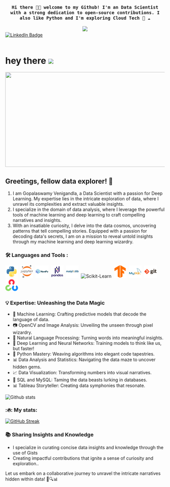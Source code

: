 <!-- Replace this with an eye-catching banner image URL -->
<h4 align="center"><samp> Hi there 👋🏾  welcome to my Github! I'm an Data Scientist with a strong dedication to open-source contributions. I also like Python and I'm exploring Cloud Tech 🐍 ☁️ </samp></h4>
<div id="header" align="center">
  <img src="https://media.giphy.com/media/M9gbBd9nbDrOTu1Mqx/giphy.gif" width="100"/>
</div>
<div id="badges">
  <a href="(https://www.linkedin.com/in/gopala-swamy-venigandla-40071b24a/)">
    <img src="https://img.shields.io/badge/LinkedIn-blue?style=for-the-badge&logo=linkedin&logoColor=white" alt="LinkedIn Badge"/>
  </a>
  </div>
<img src="https://komarev.com/ghpvc/?username=gopala-swamy-P&style=flat-square&color=blue" alt=""/>
<h1>
  hey there
  <img src="https://media.giphy.com/media/hvRJCLFzcasrR4ia7z/giphy.gif" width="30px"/>
</h1>
<div align="center">
  <img src="https://media.giphy.com/media/dWesBcTLavkZuG35MI/giphy.gif" width="600" height="300"/>
</div>

## Greetings, fellow data explorer! 👋

1. I am Gopalaswamy Venigandla, a Data Scientist with a passion for Deep Learning. My expertise lies in the intricate exploration of data, where I unravel its complexities and extract valuable insights.
2. I specialize in the domain of data analysis, where I leverage the powerful tools of machine learning and deep learning to craft compelling narratives and insights.
3. With an insatiable curiosity, I delve into the data cosmos, uncovering patterns that tell compelling stories.
Equipped with a passion for decoding data's secrets, I am on a mission to reveal untold insights through my machine learning and deep learning wizardry.

### :hammer_and_wrench: Languages and Tools :
<div>
  <img src="https://github.com/devicons/devicon/blob/master/icons/python/python-original.svg" title="Python" alt="Python" width="40" height="40"/>&nbsp;
  <img src="https://github.com/devicons/devicon/blob/master/icons/jupyter/jupyter-original-wordmark.svg" title="Jupyter" alt="Jupyter" width="40" height="40"/>&nbsp;
  <img src="https://github.com/devicons/devicon/blob/master/icons/numpy/numpy-original-wordmark.svg" title="NumPy" alt="NumPy" width="40" height="40"/>&nbsp;
  <img src="https://github.com/devicons/devicon/blob/master/icons/pandas/pandas-original-wordmark.svg" title="Pandas" alt="Pandas" width="40" height="40"/>&nbsp;
  <img src="https://github.com/devicons/devicon/blob/master/icons/matplotlib/matplotlib-original-wordmark.svg" title="Matplotlib" alt="Matplotlib" width="40" height="40"/>&nbsp;
  <img src="https://github.com/devicons/devicon/blob/master/icons/scikit-learn/scikit-learn-original.svg" title="Scikit-Learn" alt="Scikit-Learn" width="40" height="40"/>&nbsp;
  <img src="https://github.com/devicons/devicon/blob/master/icons/tensorflow/tensorflow-original.svg" title="TensorFlow" alt="TensorFlow" width="40" height="40"/>&nbsp;
  <img src="https://github.com/devicons/devicon/blob/master/icons/mysql/mysql-original-wordmark.svg" title="SQL" alt="SQL" width="40" height="40"/>&nbsp;
  <img src="https://github.com/devicons/devicon/blob/master/icons/git/git-original-wordmark.svg" title="Git" alt="Git" width="40" height="40"/>
</div>
<img src="https://github.com/devicons/devicon/blob/master/icons/opencv/opencv-original.svg" title="OpenCV" alt="OpenCV" width="40" height="40"/>&nbsp;


### 💡 Expertise: Unleashing the Data Magic

- 🤖 Machine Learning: Crafting predictive models that decode the language of data.
- 📷 OpenCV and Image Analysis: Unveiling the unseen through pixel wizardry.
- 📝 Natural Language Processing: Turning words into meaningful insights.
- 🧠 Deep Learning and Neural Networks: Training models to think like us, but faster!
- 🐍 Python Mastery: Weaving algorithms into elegant code tapestries.
- 📊 Data Analysis and Statistics: Navigating the data maze to uncover hidden gems.
- 📈 Data Visualization: Transforming numbers into visual narratives.
- 🎲 SQL and MySQL: Taming the data beasts lurking in databases.
- 📊 Tableau Storyteller: Creating data symphonies that resonate.
  
  
![Github stats](https://github-readme-stats.vercel.app/api?username=gopala-swamy)

### :🔥: My stats:

<!-- GitHub streak -->
[![GitHub Streak](http://github-readme-streak-stats.herokuapp.com?user=https://github.com/gopala-swamy&theme=dark&background=000000)](https://git.io/streak-stats)


### 📚 Sharing Insights and Knowledge

- I specialize in curating concise data insights and knowledge through the use of Gists
- Creating impactful contributions that ignite a sense of curiosity and exploration..

Let us embark on a collaborative journey to unravel the intricate narratives hidden within data! 🚀🔍📊
